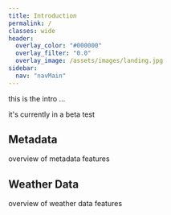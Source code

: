 ```yaml
---
title: Introduction
permalink: /
classes: wide
header:
  overlay_color: "#000000"
  overlay_filter: "0.0"
  overlay_image: /assets/images/landing.jpg
sidebar:
  nav: "navMain"
---
```


this is the intro ...

it's currently in a beta test

## Metadata

overview of metadata features

## Weather Data

overview of weather data features

